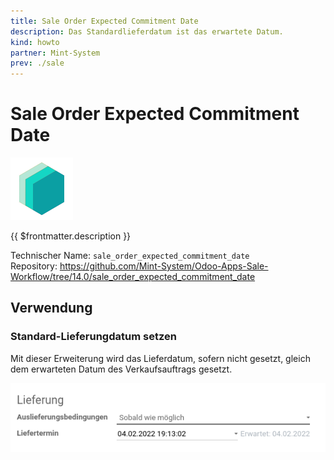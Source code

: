 ```yaml
---
title: Sale Order Expected Commitment Date
description: Das Standardlieferdatum ist das erwartete Datum.
kind: howto
partner: Mint-System
prev: ./sale
---
```

# Sale Order Expected Commitment Date
![icon_oms_box](attachments/icons_odoo_mint_system.png)

{{ $frontmatter.description }}

Technischer Name: `sale_order_expected_commitment_date`\
Repository: <https://github.com/Mint-System/Odoo-Apps-Sale-Workflow/tree/14.0/sale_order_expected_commitment_date>

## Verwendung

### Standard-Lieferungdatum setzen

Mit dieser Erweiterung wird das Lieferdatum, sofern nicht gesetzt, gleich dem erwarteten Datum des Verkaufsauftrags gesetzt.

![](attachments/Sale%20Order%20Expected%20Commitment%20Date.png)
